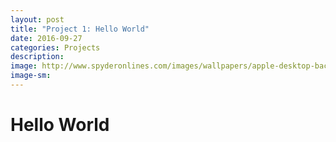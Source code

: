 ```yaml
---
layout: post
title: "Project 1: Hello World"
date: 2016-09-27
categories: Projects
description: 
image: http://www.spyderonlines.com/images/wallpapers/apple-desktop-backgrounds/apple-desktop-backgrounds-13.jpg
image-sm:
---
```


# Hello World

